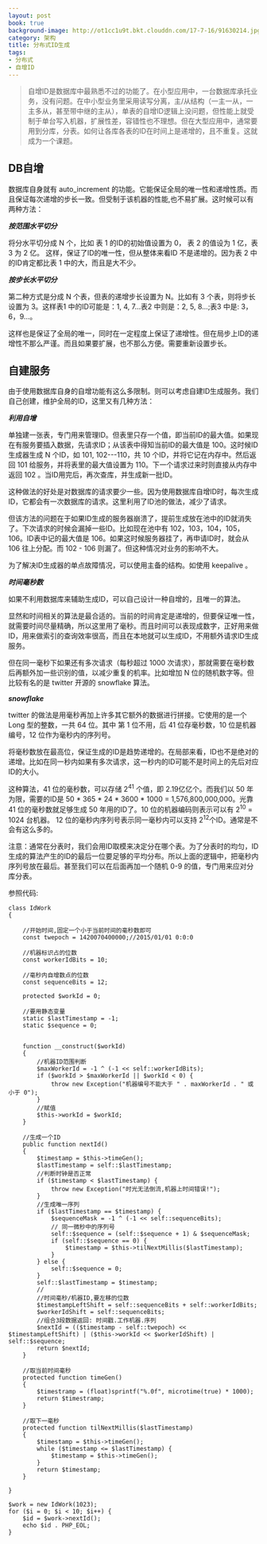 ```yaml
---
layout: post
book: true
background-image: http://ot1cc1u9t.bkt.clouddn.com/17-7-16/91630214.jpg
category: 架构
title: 分布式ID生成
tags:
- 分布式
- 自增ID
---
```


>自增ID是数据库中最熟悉不过的功能了。在小型应用中，一台数据库承托业务，没有问题。在中小型业务里采用读写分离，主/从结构（一主一从，一主多从，甚至带中继的主从），单表的自增ID逻辑上没问题，但性能上就受制于单台写入机器，扩展性差，容错性也不理想。但在大型应用中，通常要用到分库，分表。如何让各库各表的ID在时间上是递增的，且不重复。这就成为一个课题。

DB自增
---
数据库自身就有 auto_increment 的功能。它能保证全局的唯一性和递增性质。而且保证每次递增的步长一致。但受制于该机器的性能,也不易扩展。这时候可以有两种方法：

***按范围水平切分***

将分水平切分成 N 个，比如 表 1 的ID的初始值设置为 0， 表 2 的值设为 1 亿，表 3 为 2 亿。
这样，保证了ID的唯一性，但从整体来看ID 不是递增的。因为表 2 中的ID肯定都比表 1 中的大，而且是大不少。

***按步长水平切分***

第二种方式是分成 N 个表，但表的递增步长设置为 N。比如有 3 个表，则将步长设置为 3。这样表1 中的ID可能是：1, 4, 7...表2 中则是：2, 5, 8...;表3 中是: 3，6，9...。

这样也是保证了全局的唯一，同时在一定程度上保证了递增性。但在局步上ID的递增性不那么严谨。而且如果要扩展，也不那么方便。需要重新设置步长。

自建服务
---
由于使用数据库自身的自增功能有这么多限制。则可以考虑自建ID生成服务。我们自己创建，维护全局的ID，这里又有几种方法：

***利用自增***

单独建一张表，专门用来管理ID。但表里只存一个值，即当前ID的最大值。如果现在有服务要插入数据，先请求ID；从该表中得知当前ID的最大值是 100。这时候ID生成器生成 N 个ID，如 101, 102---110，共 10 个ID，并将它记在内存中。然后返回  101 给服务，并将表里的最大值设置为 110。下一个请求过来时则直接从内存中返回  102 。当ID用完后，再次查库，并生成新一批ID。

这种做法的好处是对数据库的请求要少一些。因为使用数据库自增ID时，每次生成ID，它都会有一次数据库的请求。这里利用了ID池的做法，减少了请求。

但该方法的问题在于如果ID生成的服务器崩溃了，提前生成放在池中的ID就消失了。下次请求的时候会漏掉一些ID。比如现在池中有 102，103，104，105，106。ID表中记的最大值是 106。如果这时候服务器挂了，再申请ID时，就会从 106 往上分配。而 102 - 106 则漏了。但这种情况对业务的影响不大。

为了解决ID生成器的单点故障情况，可以使用主备的结构。如使用 keepalive 。

***时间毫秒数***

如果不利用数据库来辅助生成ID，可以自己设计一种自增的，且唯一的算法。

显然和时间相关的算法是最合适的。当前的时间肯定是递增的，但要保证唯一性，就需要时间尽量精确，所以这里用了毫秒。而且时间可以表现成数字，正好用来做ID，用来做索引的查询效率很高，而且在本地就可以生成ID，不用额外请求ID生成服务。

但在同一毫秒下如果还有多次请求（每秒超过 1000 次请求），那就需要在毫秒数后再额外加一些识别的值，以减少重复的机率。比如增加 N 位的随机数字等。但比较有名的是 twitter 开源的 snowflake 算法。

***snowflake***

twitter 的做法是用毫秒再加上许多其它额外的数据进行拼接。它使用的是一个 Long 型的整数，一共 64 位。其中 第 1 位不用，后 41 位存毫秒数，10 位是机器编号，12 位作为毫秒内的序列号。

将毫秒数放在最高位，保证生成的ID是趋势递增的。在局部来看，ID也不是绝对的递增。比如在同一秒内如果有多次请求，这一秒内的ID可能不是时间上的先后对应ID的大小。

这种算法，41 位的毫秒数，可以存储 2<sup>41</sup> 个值，即 2.19亿亿个。而我们以 50 年为限，需要的ID是 50 * 365 * 24 * 3600 * 1000 = 1,576,800,000,000。光靠 41 位的毫秒数就足够生成 50 年用的ID了。10 位的机器编码则表示可以有 2<sup>10</sup> = 1024 台机器。
12 位的毫秒内序列号表示同一毫秒内可以支持 2<sup>12</sup>个ID。通常是不会有这么多的。

注意：通常在分表时，我们会用ID取模来决定分在哪个表。为了分表时的均匀，ID生成的算法产生的ID的最后一位要足够的平均分布。所以上面的逻辑中，把毫秒内序列号放在最后。甚至我们可以在后面再加一个随机 0-9 的值，专门用来应对分库分表。

参照代码:

```
class IdWork
{

    //开始时间,固定一个小于当前时间的毫秒数即可
    const twepoch = 1420070400000;//2015/01/01 0:0:0

    //机器标识占的位数
    const workerIdBits = 10;

    //毫秒内自增数点的位数
    const sequenceBits = 12;

    protected $workId = 0;

    //要用静态变量
    static $lastTimestamp = -1;
    static $sequence = 0;


    function __construct($workId)
    {
        //机器ID范围判断
        $maxWorkerId = -1 ^ (-1 << self::workerIdBits);
        if ($workId > $maxWorkerId || $workId < 0) {
            throw new Exception("机器编号不能大于 " . maxWorkerId . " 或小于 0");
        }
        //赋值
        $this->workId = $workId;
    }

    //生成一个ID
    public function nextId()
    {
        $timestamp = $this->timeGen();
        $lastTimestamp = self::$lastTimestamp;
        //判断时钟是否正常
        if ($timestamp < $lastTimestamp) {
            throw new Exception("时光无法倒流,机器上时间错误!");
        }
        //生成唯一序列
        if ($lastTimestamp == $timestamp) {
            $sequenceMask = -1 ^ (-1 << self::sequenceBits);
            // 同一微秒中的序列号
            self::$sequence = (self::$sequence + 1) & $sequenceMask;
            if (self::$sequence == 0) {
                $timestamp = $this->tilNextMillis($lastTimestamp);
            }
        } else {
            self::$sequence = 0;
        }
        self::$lastTimestamp = $timestamp;
        //
        //时间毫秒/机器ID,要左移的位数
        $timestampLeftShift = self::sequenceBits + self::workerIdBits;
        $workerIdShift = self::sequenceBits;
        //组合3段数据返回: 时间戳.工作机器.序列
        $nextId = (($timestamp - self::twepoch) << $timestampLeftShift) | ($this->workId << $workerIdShift) | self::$sequence;
        return $nextId;
    }

    //取当前时间毫秒
    protected function timeGen()
    {
        $timestramp = (float)sprintf("%.0f", microtime(true) * 1000);
        return $timestramp;
    }

    //取下一毫秒
    protected function tilNextMillis($lastTimestamp)
    {
        $timestamp = $this->timeGen();
        while ($timestamp <= $lastTimestamp) {
            $timestamp = $this->timeGen();
        }
        return $timestamp;
    }

}

$work = new IdWork(1023);
for ($i = 0; $i < 10; $i++) {
    $id = $work->nextId();
    echo $id . PHP_EOL;
}
```